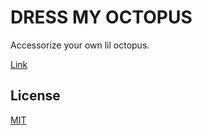 # DRESS MY OCTOPUS

Accessorize your own lil octopus.

[Link](https://christinekwon.github.io/dress-my-octopus/)


## License
[MIT](./LICENSE)
